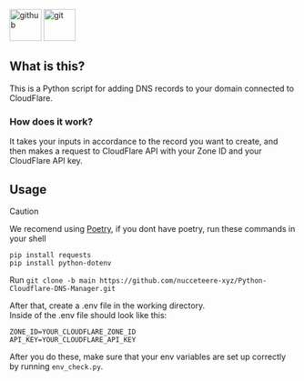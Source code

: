 [<img alt="github" height="56" src="https://cdn.jsdelivr.net/npm/@intergrav/devins-badges@3/assets/cozy/available/github_vector.svg">](https://github.com/nucceteere-xyz/Python-Cloudflare-DNS-Manager)
[<img alt="git" height="56" src="https://cdn.jsdelivr.net/npm/@intergrav/devins-badges@3/assets/cozy/available/git_vector.svg">](https://replit.com/@EngurRuzgar/Python-Cloudflare-DNS-Manager#main.py)

## What is this?
This is a Python script for adding DNS records to your domain connected to CloudFlare.
### How does it work?
It takes your inputs in accordance to the record you want to create, and then makes a request to CloudFlare API with your Zone ID and your CloudFlare API key.<br/>
## Usage
> [!CAUTION]
> We recomend using [Poetry](https://python-poetry.org/), if you dont have poetry, run these commands in your shell
> ```
> pip install requests
> pip install python-dotenv
> ```
Run `git clone -b main https://github.com/nucceteere-xyz/Python-Cloudflare-DNS-Manager.git`

After that, create a .env file in the working directory.<br/>
Inside of the .env file should look like this:
```.env
ZONE_ID=YOUR_CLOUDFLARE_ZONE_ID
API_KEY=YOUR_CLOUDFLARE_API_KEY
```
After you do these, make sure that your env variables are set up correctly by running `env_check.py`.

